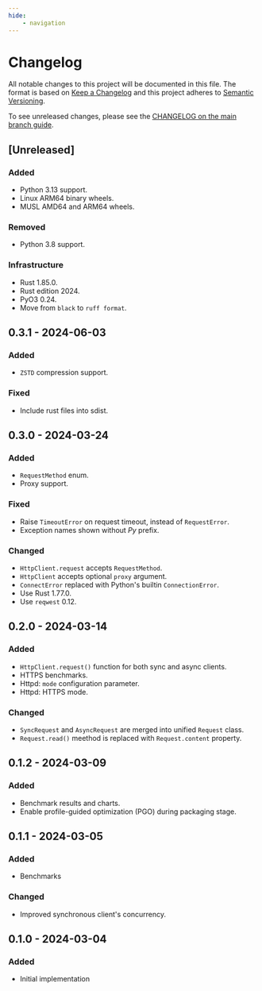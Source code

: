```yaml
---
hide:
    - navigation
---
```

# Changelog

All notable changes to this project will be documented in this file.
The format is based on [Keep a Changelog](https://keepachangelog.com/en/1.0.0/)
and this project adheres to [Semantic Versioning](https://semver.org/spec/v2.0.0.html).

To see unreleased changes, please see the [CHANGELOG on the main branch guide](https://github.com/gufolabs/gufo_http/blob/main/CHANGELOG.md).

## [Unreleased]

### Added

* Python 3.13 support.
* Linux ARM64 binary wheels.
* MUSL AMD64 and ARM64 wheels.

### Removed

* Python 3.8 support.

### Infrastructure
* Rust 1.85.0.
* Rust edition 2024.
* PyO3 0.24.
* Move from `black` to `ruff format`.

## 0.3.1 - 2024-06-03

### Added

* `ZSTD` compression support.

### Fixed

* Include rust files into sdist.

## 0.3.0 - 2024-03-24

### Added

* `RequestMethod` enum.
* Proxy support.

### Fixed

* Raise `TimeoutError` on request timeout, instead of `RequestError`.
* Exception names shown without _Py_ prefix.

### Changed

* `HttpClient.request` accepts `RequestMethod`.
* `HttpClient` accepts optional `proxy` argument.
* `ConnectError` replaced with Python's builtin `ConnectionError`.
* Use Rust 1.77.0.
* Use `reqwest` 0.12.

## 0.2.0 - 2024-03-14

### Added

* `HttpClient.request()` function for both sync and async clients.
* HTTPS benchmarks.
* Httpd: `mode` configuration parameter.
* Httpd: HTTPS mode.

### Changed

* `SyncRequest` and `AsyncRequest` are merged into unified `Request` class.
* `Request.read()` meethod is replaced with `Request.content` property.

## 0.1.2 - 2024-03-09

### Added

* Benchmark results and charts.
* Enable profile-guided optimization (PGO) during packaging stage.

## 0.1.1 - 2024-03-05

### Added

* Benchmarks
  
### Changed

* Improved synchronous client's concurrency.

## 0.1.0 - 2024-03-04

### Added

* Initial implementation

